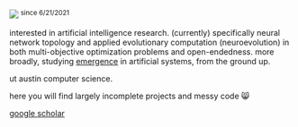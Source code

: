 ![](https://komarev.com/ghpvc/?username=kevin&color=ffabb7&style=flat-square)
<sup>since 6/21/2021</sup>

interested in artificial intelligence research. (currently) specifically neural network topology and applied evolutionary computation (neuroevolution) in both multi-objective optimization problems and open-endedness.
more broadly, studying [emergence](https://en.wikipedia.org/wiki/Emergence) in artificial systems, from the ground up.


ut austin computer science.

here you will find largely incomplete projects and messy code 😸

[google scholar](https://scholar.google.com/citations?user=yWzpNDgAAAAJ&hl=en)
